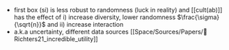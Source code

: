 - first box (si) is less robust to randomness (luck in reality) and [[cult(ab)]] has the effect of i) increase diversity, lower randomness $\frac{\sigma}{\sqrt{n}}$ and ii) increase interaction
- a.k.a uncertainty, different data sources [[Space/Sources/Papers/📜Richters21_incredible_utility]]  